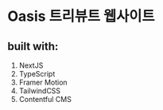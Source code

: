 # Oasis 트리뷰트 웹사이트

## built with:

1. NextJS
2. TypeScript
3. Framer Motion
4. TailwindCSS
5. Contentful CMS
